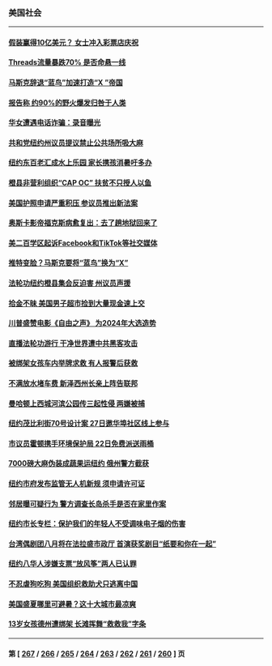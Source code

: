 ### 美国社会
---
#### [假装赢得10亿美元？ 女士冲入彩票店庆祝](../../pages/ncid1078160/n14041175.md) 
#### [Threads流量暴跌70% 是否命悬一线](../../pages/ncid1078160/n14041109.md) 
#### [马斯克辞退“蓝鸟”加速打造“X ”帝国](../../pages/ncid1078160/n14040982.md) 
#### [报告称 约90%的野火爆发归咎于人类](../../pages/ncid1078160/n14040693.md) 
#### [华女遭遇电话诈骗：录音曝光](../../pages/ncid1078160/n14040631.md) 
#### [共和党纽约州议员提议禁止公共场所吸大麻](../../pages/ncid1078160/n14040656.md) 
#### [纽约东百老汇成水上乐园 家长携孩消暑吁多办](../../pages/ncid1078160/n14040644.md) 
#### [橙县非营利组织“CAP OC” 扶贫不只授人以鱼](../../pages/ncid1078160/n14040578.md) 
#### [美国护照申请严重积压 参议员推出新法案](../../pages/ncid1078160/n14040520.md) 
#### [奥斯卡影帝福克斯病愈复出：去了趟地狱回来了](../../pages/ncid1078160/n14040483.md) 
#### [美二百学区起诉Facebook和TikTok等社交媒体](../../pages/ncid1078160/n14040425.md) 
#### [推特变脸？马斯克要将“蓝鸟”换为“X”](../../pages/ncid1078160/n14040366.md) 
#### [法轮功纽约橙县集会反迫害 州议员声援](../../pages/ncid1078160/n14040103.md) 
#### [拾金不昧 美国男子超市捡到大量现金速上交](../../pages/ncid1078160/n14039906.md) 
#### [川普盛赞电影《自由之声》 为2024年大选造势](../../pages/ncid1078160/n14039556.md) 
#### [直播法轮功游行 干净世界遭中共黑客攻击](../../pages/ncid1078160/n14039822.md) 
#### [被绑架女孩车内举牌求救  有人报警后获救](../../pages/ncid1078160/n14039887.md) 
#### [不满放水堵车费 新泽西州长亲上阵告联邦](../../pages/ncid1078160/n14039835.md) 
#### [曼哈顿上西城河滨公园传三起性侵 两嫌被捕](../../pages/ncid1078160/n14039792.md) 
#### [纽约茂比利街70号设计案 27日邀华埠社区线上参与](../../pages/ncid1078160/n14039794.md) 
#### [市议员霍顿携手环境保护局 22日免费派送雨桶](../../pages/ncid1078160/n14039841.md) 
#### [7000磅大麻伪装成蔬果运纽约 俄州警方截获](../../pages/ncid1078160/n14039800.md) 
#### [纽约市府发布监管无人机新规 须申请许可证](../../pages/ncid1078160/n14039844.md) 
#### [邻居曝可疑行为 警方调查长岛杀手是否在家里作案](../../pages/ncid1078160/n14039847.md) 
#### [纽约市长专栏：保护我们的年轻人不受调味电子烟的伤害](../../pages/ncid1078160/n14039805.md) 
#### [台湾偶剧团八月将在法拉盛市政厅 首演获奖剧目“纸要和你在一起”](../../pages/ncid1078160/n14039809.md) 
#### [纽约八华人涉嫌支票“放风筝”两人已认罪](../../pages/ncid1078160/n14039807.md) 
#### [不忍虐狗吃狗 美国组织救助犬只逃离中国](../../pages/ncid1078160/n14039684.md) 
#### [美国盛夏哪里可避暑？这十大城市最凉爽](../../pages/ncid1078160/n14039579.md) 
#### [13岁女孩德州遭绑架 长滩挥舞“救救我”字条](../../pages/ncid1078160/n14039716.md) 

---
#### 第 [ [267](./267.md) / [266](./266.md) / [265](./265.md) / [264](./264.md) / [263](./263.md) / [262](./262.md) / [261](./261.md) / [260](./260.md) ] 页
